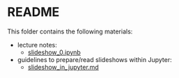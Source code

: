 # README

This folder contains the following materials:

+ lecture notes:
  - [slideshow_0.ipynb](slideshow_0.ipynb)
+ guidelines to prepare/read slideshows within Jupyter:
  - [slideshow_in_jupyter.md](slideshow_in_jupyter.md)
